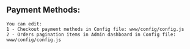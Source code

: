 ## Payment Methods:
    You can edit:
    1 - Checkout payment methods in Config file: www/config/config.js
    2 - Orders pagination items in Admin dashboard in Config file: www/config/config.js
